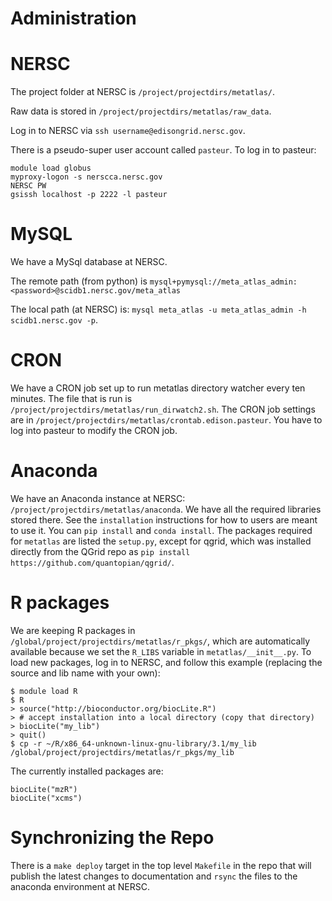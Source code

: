 Administration
==============

NERSC
=====

The project folder at NERSC is `/project/projectdirs/metatlas/`.

Raw data is stored in `/project/projectdirs/metatlas/raw_data`.

Log in to NERSC via `ssh username@edisongrid.nersc.gov`.

There is a pseudo-super user account called `pasteur`. To log in to
pasteur:

```
module load globus
myproxy-logon -s nerscca.nersc.gov
NERSC PW
gsissh localhost -p 2222 -l pasteur
```

MySQL
=====

We have a MySql database at NERSC.

The remote path (from python) is
`mysql+pymysql://meta_atlas_admin:<password>@scidb1.nersc.gov/meta_atlas`

The local path (at NERSC) is:
`mysql meta_atlas -u meta_atlas_admin -h scidb1.nersc.gov -p`.

CRON
====

We have a CRON job set up to run metatlas directory watcher every ten
minutes. The file that is run is
`/project/projectdirs/metatlas/run_dirwatch2.sh`. The CRON job settings
are in `/project/projectdirs/metatlas/crontab.edison.pasteur`. You have
to log into pasteur to modify the CRON job.

Anaconda
========

We have an Anaconda instance at NERSC:
`/project/projectdirs/metatlas/anaconda`. We have all the required
libraries stored there. See the `installation` instructions for how to
users are meant to use it. You can `pip install` and `conda install`.
The packages required for `metatlas` are listed the `setup.py`, except
for qgrid, which was installed directly from the QGrid repo as
`pip install https://github.com/quantopian/qgrid/`.

R packages
==========

We are keeping R packages in
`/global/project/projectdirs/metatlas/r_pkgs/`, which are automatically
available because we set the `R_LIBS` variable in
`metatlas/__init__.py`. To load new packages, log in to NERSC, and
follow this example (replacing the source and lib name with your own):

```
$ module load R
$ R
> source("http://bioconductor.org/biocLite.R")
> # accept installation into a local directory (copy that directory)
> biocLite("my_lib")
> quit()
$ cp -r ~/R/x86_64-unknown-linux-gnu-library/3.1/my_lib /global/project/projectdirs/metatlas/r_pkgs/my_lib
```

The currently installed packages are:

```
biocLite("mzR")
biocLite("xcms")
```

Synchronizing the Repo
======================

There is a `make deploy` target in the top level `Makefile` in the repo
that will publish the latest changes to documentation and `rsync` the
files to the anaconda environment at NERSC.
